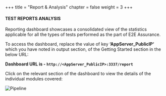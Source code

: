 +++
title = "Report & Analysis"
chapter = false
weight = 3
+++

#### TEST REPORTS ANALYSIS
Reporting dashboard showcases a consolidated view of the statistics applicable for all the types of tests performed as the part of E2E Assurance. 

To access the dashboard, replace the value of key **‘AppServer_PublicIP‘** which you have noted in output section, of the Getting Started section in the below URL: 


**Dashboard URL is - `http://<AppServer_PublicIP>:3337/report`**

Click on the relevant section of the dashboard to view the details of the individual modules covered:

![Pipeline](/images/module5/module-5-5.png)











